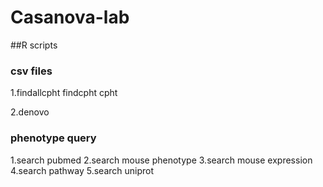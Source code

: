 # Casanova-lab
##R scripts

### csv files
1.findallcpht
  findcpht
  cpht
  
2.denovo


### phenotype query
1.search pubmed
2.search mouse phenotype
3.search mouse expression
4.search pathway
5.search uniprot
